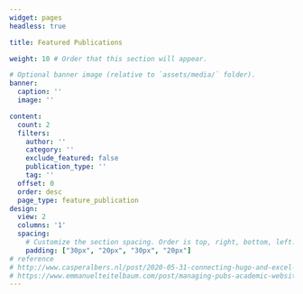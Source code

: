 ```yaml
---
widget: pages
headless: true

title: Featured Publications

weight: 10 # Order that this section will appear.

# Optional banner image (relative to `assets/media/` folder).
banner:
  caption: ''
  image: ''

content:
  count: 2
  filters:
    author: ''
    category: ''
    exclude_featured: false
    publication_type: ''
    tag: ''
  offset: 0
  order: desc
  page_type: feature_publication
design:
  view: 2
  columns: '1'
  spacing:
    # Customize the section spacing. Order is top, right, bottom, left.
    padding: ["30px", "20px", "30px", "20px"]
# reference
# http://www.casperalbers.nl/post/2020-05-31-connecting-hugo-and-excel-for-your-list-of-publications/
# https://www.emmanuelteitelbaum.com/post/managing-pubs-academic-website/
---
```


